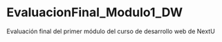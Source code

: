 # EvaluacionFinal_Modulo1_DW
Evaluación final del primer módulo del curso de desarrollo web de NextU
